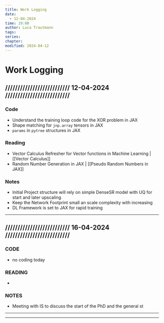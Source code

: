 ```yaml
---
title: Work Logging
date:
  - 12-04-2024
time: 19:00
author: Luca Trautmann
tags: 
series: 
chapter: 
modified: 2024-04-12
---
```

# Work Logging
## ////////////////////////// 12-04-2024 //////////////////////////
### Code
- Understand the training loop code for the XOR problem in JAX 
- Shape matching for `jnp.array` tensors in JAX
- `params` in `pytree` structures in JAX

### Reading
- Vector Calculus Refresher for Vector functions in Machine Learning | [[Vector Calculus]]
- Random Number Generation in JAX | [[Pseudo Random Numbers in JAX]]

### Notes
- Initial Project structure will rely on simple DenseSR model with UQ for start and later upscaling
- Keep the Network Footprint small an scale complexity with increasing 
- DL Framework is set to JAX for rapid training

---
## ////////////////////////// 16-04-2024 //////////////////////////
### CODE
- no coding today

### READING
- 

### NOTES
- Meeting with IS to discuss the start of the PhD and the general st
---
---



